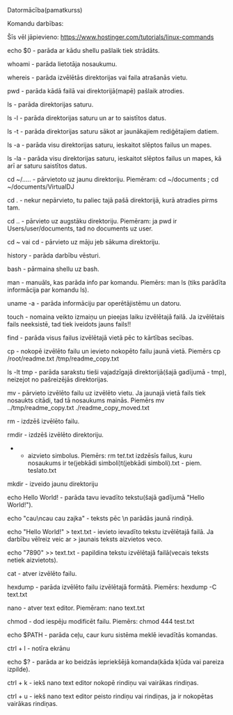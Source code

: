 Datormācība(pamatkurss)

Komandu darbības:



Šīs vēl jāpievieno: https://www.hostinger.com/tutorials/linux-commands



echo $0 - parāda ar kādu shellu pašlaik tiek strādāts.

whoami - parāda lietotāja nosaukumu.

whereis - parāda izvēlētās direktorijas vai faila atrašanās vietu.

pwd - parāda kādā failā vai direktorijā(mapē) pašlaik atrodies.

ls - parāda direktorijas saturu.

ls -l - parāda direktorijas saturu un ar to saistītos datus.

ls -t - parāda direktorijas saturu sākot ar jaunākajiem rediģētajiem datiem.

ls -a - parāda visu direktorijas saturu, ieskaitot slēptos failus un mapes.

ls -la - parāda visu direktorijas saturu, ieskaitot slēptos failus un mapes, kā arī ar saturu saistītos datus.

cd ~/..... - pārvietoto uz jaunu direktoriju. Piemēram: cd ~/documents ; cd ~/documents/VirtualDJ

cd . - nekur nepārvieto, tu paliec tajā pašā direktorijā, kurā atradies pirms tam.

cd .. - pārvieto uz augstāku direktoriju. Piemēram: ja pwd ir Users/user/documents, tad no documents uz user.

cd ~ vai cd - pārvieto uz māju jeb sākuma direktoriju.

history - parāda darbību vēsturi.

bash - pārmaina shellu uz bash.

man - manuāls, kas parāda info par komandu. Piemērs: man ls (tiks parādīta informācija par komandu ls).

uname -a - parāda informāciju par operētājistēmu un datoru.

touch - nomaina veikto izmaiņu un pieejas laiku izvēlētajā failā. Ja izvēlētais fails neeksistē, tad tiek iveidots jauns fails!!
  
find - parāda visus failus izvēlētajā vietā pēc to kārtības secības. 

cp - nokopē izvēlēto failu un ievieto nokopēto failu jaunā vietā. Piemērs cp /root/readme.txt /tmp/readme_copy.txt

ls -lt tmp - parāda sarakstu tieši vajadzīgajā direktorijā(šajā gadījumā - tmp), neizejot no pašreizējās direktorijas.

mv - pārvieto izvēlēto failu uz izvēlēto vietu. Ja jaunajā vietā fails tiek nosaukts citādi, tad tā nosaukums mainās. 
Piemērs mv ../tmp/readme_copy.txt ./readme_copy_moved.txt

rm - izdzēš izvēlēto failu.

rmdir - izdzēš izvēlēto direktoriju.

* - aizvieto simbolus. Piemērs: rm te*t*.txt izdzēsīs failus, kuru nosaukums ir te(jebkādi simboli)t(jebkādi simboli).txt - piem. teslato.txt

mkdir - izveido jaunu direktoriju

echo Hello World! - parāda tavu ievadīto tekstu(šajā gadījumā "Hello World!").

echo "cau\ncau cau zajka" - teksts pēc \n parādās jaunā rindiņā.

echo "Hello World!" > text.txt - ievieto ievadīto tekstu izvēlētajā failā. Ja darbību vēlreiz veic ar > jaunais teksts aizvietos veco.

echo "7890" >> text.txt - papildina tekstu izvēlētajā failā(vecais teksts netiek aizvietots).

cat - atver izvēlēto failu.

hexdump - parāda izvēlēto failu izvēlētajā formātā. Piemērs: hexdump -C text.txt

nano - atver text editor. Piemēram: nano text.txt

chmod - dod iespēju modificēt failu. Piemērs: chmod 444 test.txt
 
echo $PATH - parāda ceļu, caur kuru sistēma meklē ievadītās komandas.

ctrl + l - notīra ekrānu

echo $? - parāda ar ko beidzās iepriekšējā komanda(kāda kļūda vai pareiza izpilde).

ctrl + k - iekš nano text editor nokopē rindiņu vai vairākas rindiņas.

ctrl + u - iekš nano text editor peisto rindiņu vai rindiņas, ja ir nokopētas vairākas rindiņas.
